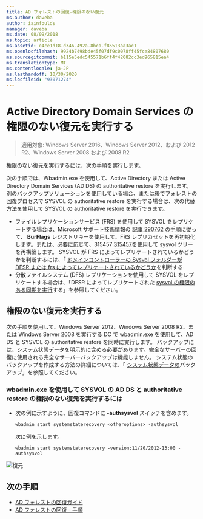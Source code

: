 ```yaml
---
title: AD フォレストの回復-権限のない復元
ms.author: daveba
author: iainfoulds
manager: daveba
ms.date: 08/09/2018
ms.topic: article
ms.assetid: e4ce1d18-d346-492a-8bca-f85513aa3ac1
ms.openlocfilehash: 9924b7498bde45f07df9c0078ff45fce84807680
ms.sourcegitcommit: b115e5edc545571b6ff4f42082cc3ed965815ea4
ms.translationtype: MT
ms.contentlocale: ja-JP
ms.lasthandoff: 10/30/2020
ms.locfileid: "93071274"
---
```

# <a name="performing-a-nonauthoritative-restore-of-active-directory-domain-services"></a>Active Directory Domain Services の権限のない復元を実行する

>適用対象: Windows Server 2016、Windows Server 2012、および 2012 R2、Windows Server 2008 および 2008 R2

権限のない復元を実行するには、次の手順を実行します。

次の手順では、Wbadmin.exe を使用して、Active Directory または Active Directory Domain Services (AD DS) の authoritative restore を実行します。 別のバックアップソリューションを使用している場合、または後でフォレストの回復プロセスで SYSVOL の authoritative restore を実行する場合は、次の代替方法を使用して SYSVOL の authoritative restore を実行できます。

- ファイルレプリケーションサービス (FRS) を使用して SYSVOL をレプリケートする場合は、Microsoft サポート技術情報の [記事 290762](https://go.microsoft.com/fwlink/?LinkId=148443) の手順に従って、 **BurFlags** レジストリキーを使用して、FRS レプリカセットを再初期化します。または、必要に応じて、315457 [315457](https://support.microsoft.com/kb/315457)を使用して sysvol ツリーを再構築します。 SYSVOL が FRS によってレプリケートされているかどうかを判断するには、「 [ドメインコントローラーの Sysvol フォルダーが DFSR または frs によってレプリケートされているかどうか](/windows/win32/vss/backing-up-and-restoring-an-frs-replicated-sysvol-folder#determining_whether_a_domain_controller_s_sysvol_folder_is_replicated_by_dfsr_or_frs)を判断する
- 分散ファイルシステム (DFS) レプリケーションを使用して SYSVOL をレプリケートする場合は、「DFSR によってレプリケートされた [sysvol の権限のある同期を実行](AD-Forest-Recovery-Authoritative-Recovery-SYSVOL.md)する」を参照してください。

## <a name="performing-a-nonauthoritative-restore"></a>権限のない復元を実行する

次の手順を使用して、Windows Server 2012、Windows Server 2008 R2、または Windows Server 2008 を実行する DC で wbadmin.exe を使用して、AD DS と SYSVOL の authoritative restore を同時に実行します。 バックアップには、システム状態データを明示的に含める必要があります。完全なサーバーの回復に使用される完全なサーバーバックアップは機能しません。 システム状態のバックアップを作成する方法の詳細については、「 [システム状態データの](AD-Forest-Recovery-Backing-up-System-State.md)バックアップ」を参照してください。

### <a name="to-perform-a-nonauthoritative-restore-of-ad-ds-and-authoritative-restore-of-sysvol-using-wbadminexe"></a>wbadmin.exe を使用して SYSVOL の AD DS と authoritative restore の権限のない復元を実行するには

- 次の例に示すように、回復コマンドに **-authsysvol** スイッチを含めます。

   ```
   wbadmin start systemstaterecovery <otheroptions> -authsysvol
   ```

   次に例を示します。

   ```
   wbadmin start systemstaterecovery -version:11/20/2012-13:00 -authsysvol
   ```

![復元](media/AD-Forest-Recovery-Nonauthoritative-Restore/nonauth.png)

## <a name="next-steps"></a>次の手順

- [AD フォレストの回復ガイド](AD-Forest-Recovery-Guide.md)
- [AD フォレストの回復 - 手順](AD-Forest-Recovery-Procedures.md)
